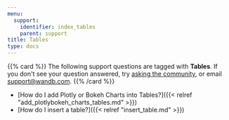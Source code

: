 ```yaml
---
menu:
  support:
    identifier: index_tables
    parent: support
title: Tables
type: docs
---
```


{{% card %}}
The following support questions are tagged with <b>Tables</b>. If you don't see 
your question answered, try [asking the community](https://community.wandb.ai/), 
or email [support@wandb.com](mailto:support@wandb.com).
{{% /card %}}

- [How do I add Plotly or Bokeh Charts into Tables?]({{< relref "add_plotlybokeh_charts_tables.md" >}})
- [How do I insert a table?]({{< relref "insert_table.md" >}})